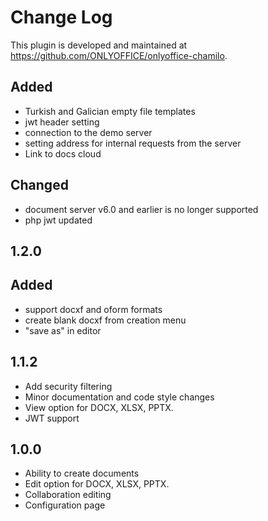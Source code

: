 # Change Log

This plugin is developed and maintained at https://github.com/ONLYOFFICE/onlyoffice-chamilo.

## Added
- Turkish and Galician empty file templates
- jwt header setting
- connection to the demo server
- setting address for internal requests from the server
- Link to docs cloud

## Changed
- document server v6.0 and earlier is no longer supported
- php jwt updated

## 1.2.0
## Added
- support docxf and oform formats
- create blank docxf from creation menu
- "save as" in editor

## 1.1.2
- Add security filtering
- Minor documentation and code style changes
- View option for DOCX, XLSX, PPTX.
- JWT support

## 1.0.0
- Ability to create documents
- Edit option for DOCX, XLSX, PPTX.
- Collaboration editing
- Configuration page
